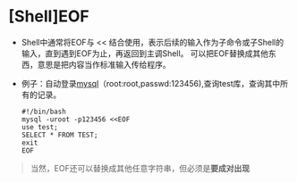 # [Shell]EOF

- Shell中通常将EOF与 << 结合使用，表示后续的输入作为子命令或子Shell的输入，直到遇到EOF为止，再返回到主调Shell。
   可以把EOF替换成其他东西，意思是把内容当作标准输入传给程序。

- 例子：自动登录[mysql](http://www.jbxue.com/db/mysql/)（root:root,passwd:123456),查询test库，查询其中所有的记录。

  ~~~shell
  #!/bin/bash
  mysql -uroot -p123456 <<EOF
  use test;
  SELECT * FROM TEST;
  exit
  EOF
  ~~~

> 当然，EOF还可以替换成其他任意字符串，但必须是**要成对出现**

